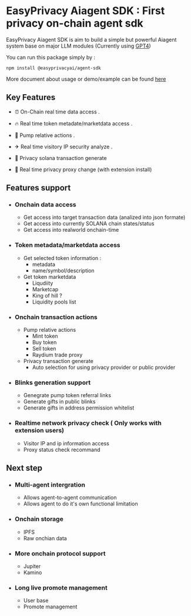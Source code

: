 # EasyPrivacy Aiagent SDK : First privacy on-chain agent sdk

EasyPrivacy Aiagent SDK is aim to build a simple but powerful Aiagent system base on major LLM modules (Currently using [GPT4](https://chat.openai.com/))

You can run this package simply by :

```
npm install @easyprivacyai/agent-sdk
```

More document about usage or demo/example can be found [here](https://github.com/EasyPrivacyAi/EasyAiagentSDK)

## Key Features

- ⏰ On-Chain real time data access .

- 🔥 Real time token metadate/marketdata access .

- 💊 Pump relative actions .

- ✈ Real time visitory IP security analyze .

- 🤡 Privacy solana transaction generate

- 👻 Real time privacy proxy change (with extension install)

## Features support

- ### Onchain data access
    - Get access into target transaction data (analized into json formate)
    - Get access into currently SOLANA chain states/status
    - Get access into realworld onchain-time

- ### Token metadata/marketdata access 
    - Get selected token information :
        - metadata
        - name/symbol/description
    - Get token marketdata
        - Liqudiity
        - Marketcap
        - King of hill ?
        - Liquidity pools list

- ### Onchain transaction actions 
    - Pump relative actions
        - Mint token
        - Buy token
        - Sell token
        - Raydium trade proxy
    - Privacy transaction generate
        - Auto selection for using privacy provider or public provider

- ### Blinks generation support
    - Genegrate pump token referral links
    - Generate gifts in public blinks
    - Generate gifts in address permission whitelist 

- ### Realtime network privacy check ( Only works with extension users)
    - Visitor IP and ip information access
    - Proxy status check recommand

## Next step 

- ### Multi-agent intergration
    - Allows agent-to-agent communication 
    - Allows agent to do it's own functional limitation 

- ### Onchain storage 
    - IPFS
    - Raw onchian data

- ### More onchain protocol support
    - Jupiter
    - Kamino

- ### Long live promote management 
    - User base 
    - Promote management 